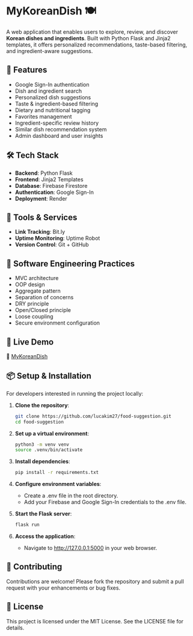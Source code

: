 # MyKoreanDish 🍽️  

A web application that enables users to explore, review, and discover **Korean dishes and ingredients**. Built with Python Flask and Jinja2 templates, it offers personalized recommendations, taste-based filtering, and ingredient-aware suggestions.

## 🌟 Features

- Google Sign-In authentication  
- Dish and ingredient search  
- Personalized dish suggestions  
- Taste & ingredient-based filtering  
- Dietary and nutritional tagging  
- Favorites management  
- Ingredient-specific review history  
- Similar dish recommendation system  
- Admin dashboard and user insights  

## 🛠️ Tech Stack

- **Backend**: Python Flask  
- **Frontend**: Jinja2 Templates  
- **Database**: Firebase Firestore  
- **Authentication**: Google Sign-In  
- **Deployment**: Render  

## 🔧 Tools & Services

- **Link Tracking**: Bit.ly  
- **Uptime Monitoring**: Uptime Robot  
- **Version Control**: Git + GitHub  

## 📐 Software Engineering Practices

- MVC architecture  
- OOP design  
- Aggregate pattern  
- Separation of concerns  
- DRY principle  
- Open/Closed principle  
- Loose coupling  
- Secure environment configuration  

## 🚀 Live Demo  

🔗 [MyKoreanDish](https://food-suggestion.onrender.com/)  

## 📦 Setup & Installation  

For developers interested in running the project locally:  

1. **Clone the repository**:  
   ```sh
   git clone https://github.com/lucakim27/food-suggestion.git
   cd food-suggestion
   ```

2. **Set up a virtual environment**:
    ```sh
    python3 -m venv venv
    source .venv/bin/activate
    ```

3. **Install dependencies**:
    ```sh
    pip install -r requirements.txt
    ```

4. **Configure environment variables**:
    - Create a .env file in the root directory.
    - Add your Firebase and Google Sign-In credentials to the .env file.

5. **Start the Flask server**:
    ```sh
    flask run
    ```

6. **Access the application**:
    - Navigate to http://127.0.0.1:5000 in your web browser.

## 🤝 Contributing

Contributions are welcome! Please fork the repository and submit a pull request with your enhancements or bug fixes.

## 📄 License

This project is licensed under the MIT License. See the LICENSE file for details.
